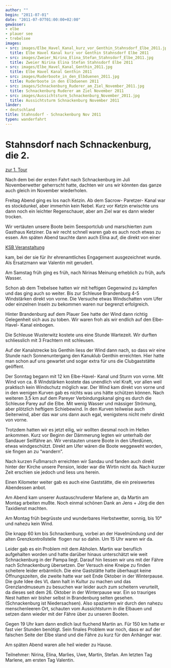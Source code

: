 ```yaml
---
author: ""
begin: "2011-07-01"
date: "2011-07-07T01:00:00+02:00"
gewässer:
- elbe
- plauer see
- trebelsee
images:
- src: images/Elbe_Havel_Kanal_kurz_vor_Genthin_Stahnsdorf_Elbe_2011.jpg
  title: Elbe Havel Kanal kurz vor Genthin Stahnsdorf Elbe 2011
- src: images/Zweier_Nirina_Elina_Stefan_Stahnsdorf_Elbe_2011.jpg
  title: Zweier Nirina Elina Stefan Stahnsdorf Elbe 2011
- src: images/Elbe_Havel_Kanal_Genthin_2011.jpg
  title: Elbe Havel Kanal Genthin 2011
- src: images/Ruderboote_in_den_Elbduenen_2011.jpg
  title: Ruderboote in den Elbduenen 2011
- src: images/Schnackenburg_Ruderer_am_Ziel_November_2011.jpg
  title: Schnackenburg Ruderer am Ziel November 2011
- src: images/Aussichtsturm_Schnackenburg_November_2011.jpg
  title: Aussichtsturm Schnackenburg November 2011
länder: 
- deutschland
title: Stahnsdorf - Schnackenburg Nov 2011
typen: wanderfahrt
---
```


# Stahnsdorf nach Schnackenburg, die 2.


[zur 1. Tour](/berichte/2011/stahnsdorf_-_schnackenburg_201)

Nach dem bei der ersten Fahrt nach Schnackenburg im Juli Novemberwetter geherrscht hatte, dachten wir uns wir könnten das ganze auch gleich im November wiederholen.

Freitag Abend ging es los nach Ketzin. Ab dem Sacrow- Paretzer- Kanal war es stockdunkel, aber immerhin kein Nebel. Kurz vor Ketzin erwischte uns dann noch ein leichter Regenschauer, aber am Ziel war es dann wieder trocken.

Wir vertäuten unsere Boote beim Seesportclub und marschierten zum Gasthaus Ketziner. Da wir recht schnell waren gab es auch noch etwas zu essen. Am späten Abend tauchte dann auch Elina auf, die direkt von einer

[KSB Veranstaltung](/berichte/2011/jugendehrung_2011_elina)

kam, bei der sie für ihr ehrenamtliches Engagement ausgezeichnet wurde. Als Ersatzmann war Valentin mit gerudert.

Am Samstag früh ging es früh, nach Nirinas Meinung erheblich zu früh, aufs Wasser.

Schon ab dem Trebelsee hatten wir mit heftigen Gegenwind zu kämpfen und das ging auch so weiter. Bis zur Schleuse Brandenburg 4-5 Windstärken direkt von vorne. Die Versuche etwas Windschatten vom Ufer oder einzelnen Inseln zu bekommen waren nur begrenzt erfolgreich.

Hinter Brandenburg auf dem Plauer See hatte der Wind dann richtig Gelegenheit sich aus zu toben. Wir waren froh als wir endlich auf den Elbe- Havel- Kanal einbogen.

Die Schleuse Wusterwitz kostete uns eine Stunde Wartezeit. Wir durften schliesslich mit 3 Frachtern mit schleusen.

Auf der Kanalstrecke bis Genthin liess der Wind dann nach, so dass wir eine Stunde nach Sonnenuntergang den Kanuklub Genthin erreichten. Hier hatte man schon auf uns gewartet und sogar extra für uns die Clubgaststätte geöffent.

Der Sonntag begann mit 12 km Elbe-Havel- Kanal und Sturm von vorne. Mit Wind von ca. 8 Windstärken kostete das unendlich viel Kraft, vor allen weil praktisch kein Windschutz möglich war. Der Wind kam direkt von vorne und in den wenigen Kurven gab es nichts was uns hätte schützen können. Nach weiteren 3,5 km auf dem Pareyer Verbindungskanal ging es durch die Schleuse Parey auf die Elbe. Mit wenig Wasser und mässiger Strömung, aber plötzlich heftigem Schiebewind. In den Kurven teilweise auch Seitenwind, aber das war uns dann auch egal, wenigstens nicht mehr direkt von vorne.

Trotzdem hatten wir es jetzt eilig, wir wollten diesmal noch im Hellen ankommen. Kurz vor Beginn der Dämmerung legten wir unterhalb der Sandauer Seilfähre an. Wir verstauten unsere Boote in den Uferdünen, etwas windgeschützt. Direkt am Ufer wären die Boote weggeweht worden, sie fingen an zu “wandern”.

Nach kurzen Fußmarsch erreichten wir Sandau und fanden auch direkt hinter der Kirche unsere Pension, leider war die Wirtin nicht da. Nach kurzer Zeit erschien sie jedoch und liess uns herein.

Einen Kilometer weiter gab es auch eine Gaststätte, die ein preiswertes Abendessen anbot.

Am Abend kam unserer Austauschruderer Marlene an, da Martin am Montag arbeiten mußte. Noch einmal schönen Dank an Jens + Jörg die den Taxidienst machten.

Am Montag früh begrüsste und wunderbares Herbstwetter, sonnig, bis 10° und nahezu kein Wind.

Die knapp 60 km bis Schnackenburg, vorbei an der Havelmündung und der alten Grenzkontrollstelle  flogen nur so dahin. Um 15 Uhr waren wir da.

Leider gab es ein Problem mit dem Abholen. Martin war beruflich aufgehalten worden und hatte darüber hinaus unterschätzt wie weit Schnackenburg in der Pampa liegt. Darauf hin liessen wir uns mit der Fähre nach Schnackenburg übersetzen. Der Versuch eine Kneipe zu finden scheitere leider erbärmlich. Die eine Gaststätte hatte überhaupt keine Öffnungszeiten, die zweite hatte war seit Ende Oktober in der Winterpause. Die gute Idee des VL dann halt in Kultur zu machen und das Grenzlandmuseum zu besuchen war leider auch zum scheitern verurteilt, da dieses seit dem 26. Oktober in der Winterpause war. Ein so trauriges Nest hatten wir bisher selbst in Brandenburg selten gesehen. (Schnackenburg ist Niedersachsen). Also spazierten wir durch den nahezu menschenleeren Ort, schauten vom Aussichtsturm in die Elbauen und setzen dann wieder mit der Fähre über zu unseren Booten.

Gegen 19 Uhr kam dann endlich laut fluchend Martin an. Für 150 km hatte er fast vier Stunden benötigt. Sein finales Problem war noch, dass er auf der falschen Seite der Elbe stand und die Fähre zu kurz für den Anhänger war.

Am späten Abend waren alle heil wieder zu Hause.

Teilnehmer: Nirina, Elina, Marlies, Uwe, Martin, Stefan. Am letzten Tag Marlene, am ersten Tag Valentin.
